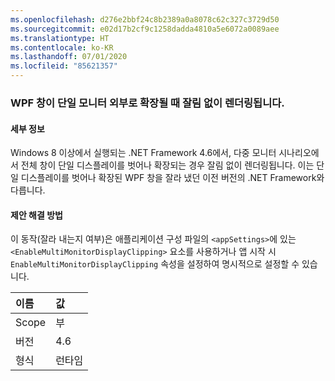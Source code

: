 ```yaml
---
ms.openlocfilehash: d276e2bbf24c8b2389a0a8078c62c327c3729d50
ms.sourcegitcommit: e02d17b2cf9c1258dadda4810a5e6072a0089aee
ms.translationtype: HT
ms.contentlocale: ko-KR
ms.lasthandoff: 07/01/2020
ms.locfileid: "85621357"
---
```

### <a name="wpf-windows-are-rendered-without-clipping-when-extending-outside-a-single-monitor"></a>WPF 창이 단일 모니터 외부로 확장될 때 잘림 없이 렌더링됩니다.

#### <a name="details"></a>세부 정보

Windows 8 이상에서 실행되는 .NET Framework 4.6에서, 다중 모니터 시나리오에서 전체 창이 단일 디스플레이를 벗어나 확장되는 경우 잘림 없이 렌더링됩니다. 이는 단일 디스플레이를 벗어나 확장된 WPF 창을 잘라 냈던 이전 버전의 .NET Framework와 다릅니다.

#### <a name="suggestion"></a>제안 해결 방법

이 동작(잘라 내는지 여부)은 애플리케이션 구성 파일의 <code>&lt;appSettings&gt;</code>에 있는 <code>&lt;EnableMultiMonitorDisplayClipping&gt;</code> 요소를 사용하거나 앱 시작 시 <code>EnableMultiMonitorDisplayClipping</code> 속성을 설정하여 명시적으로 설정할 수 있습니다.

| 이름    | 값       |
|:--------|:------------|
| Scope   |부|
|버전|4.6|
|형식|런타임|
